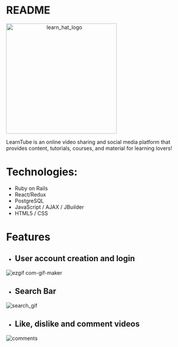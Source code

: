 # README

<div><img width="300" style="text-align: center;" alt="learn_hat_logo" src="https://user-images.githubusercontent.com/89544506/161329079-899bb581-f0e4-400f-b4eb-82306b01692a.png"></div>

LearnTube is an online video sharing and social media platform that provides content, tutorials, courses, and material for learning lovers!

# Technologies:

* Ruby on Rails
* React/Redux
* PostgreSQL
* JavaScript / AJAX / JBuilder
* HTML5 / CSS

# Features

* ## User account creation and login

![ezgif com-gif-maker](https://user-images.githubusercontent.com/89544506/161333065-8259a9ff-ae1b-4d02-915d-2a787d4fa07d.gif)

* ## Search Bar

![search_gif](https://user-images.githubusercontent.com/89544506/161334653-6f7343d6-72c5-4e66-bfc9-74146b8905ac.gif)

* ## Like, dislike and comment videos 

![comments](https://user-images.githubusercontent.com/89544506/161344486-80f966fb-2151-49ad-9a26-18dfe39c9975.gif)

